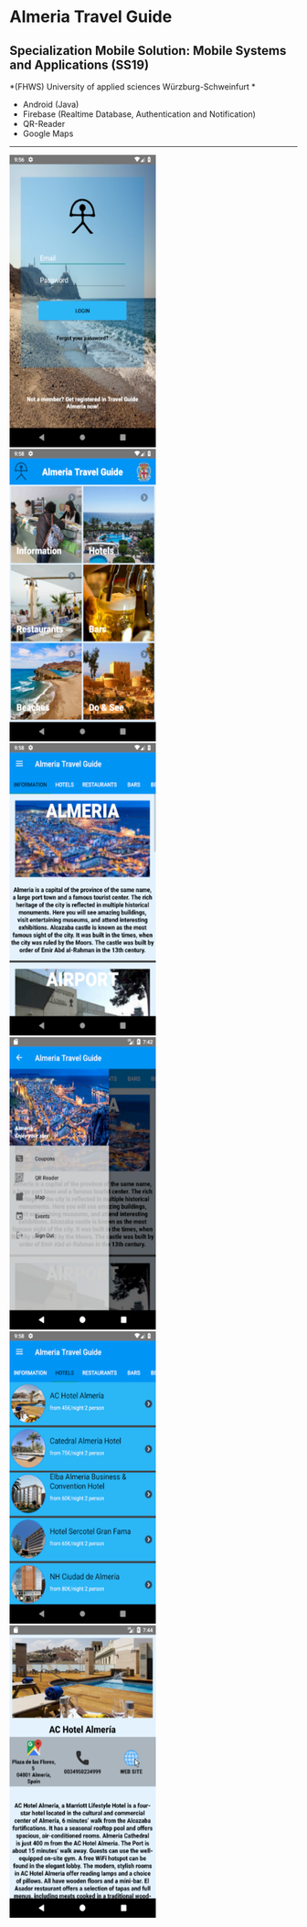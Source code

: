 # Almeria Travel Guide 
 ##  Specialization Mobile Solution: Mobile Systems and Applications (SS19)

*(FHWS) University of applied sciences Würzburg-Schweinfurt *
* Android (Java)
* Firebase (Realtime Database, Authentication and Notification)
* QR-Reader
* Google Maps
____________
<img src="https://github.com/Tuv01/TravelGuideAlmeria/blob/master/2019-04-12_21h56_17.png" width="256" height="512"> <img src="https://github.com/Tuv01/TravelGuideAlmeria/blob/master/2019-04-12_21h58_40.png" width="256" height="512"> <img src="https://github.com/Tuv01/TravelGuideAlmeria/blob/master/2019-04-12_21h58_47.png" width="256" height="512"> <img src="https://github.com/Tuv01/TravelGuideAlmeria/blob/master/2019-05-12_19h43_00.png" width="256" height="512"> <img src="https://github.com/Tuv01/TravelGuideAlmeria/blob/master/2019-04-12_21h58_55.png" width="256" height="512"> <img src="https://github.com/Tuv01/TravelGuideAlmeria/blob/master/2019-05-12_19h44_36.png" width="256" height="512">
